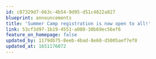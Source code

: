 ```yaml
---
id: c87329d7-663c-4b54-9d95-d51c4822a827
blueprint: announcements
title: 'Summer Camp registration is now open to all!'
link: 53cf3d97-1b19-4551-a080-30b69ec56ef6
feature_on_homepage: false
updated_by: 1179db75-8eeb-4bad-8e60-d5005aef7ef8
updated_at: 1651176072
---
```

